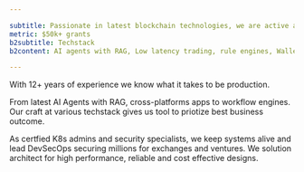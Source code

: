 ```yaml
---

subtitle: Passionate in latest blockchain technologies, we are active at hackathons with ETHGlobal finalist and $50k prizes.
metric: $50k+ grants
b2subtitle: Techstack
b2content: AI agents with RAG, Low latency trading, rule engines, Wallet management  

---
```


With 12+ years of experience we know what it takes to be production. 

From latest AI Agents with RAG, cross-platforms apps to workflow engines. 
Our craft at various techstack gives us tool to priotize best business outcome.


As certfied K8s admins and security specialists, we keep systems alive and lead DevSecOps securing millions for exchanges and ventures. We solution architect for high performance, reliable and cost effective designs.

